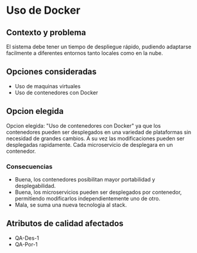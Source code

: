 # Uso de Docker

## Contexto y problema
El sistema debe tener un tiempo de despliegue rápido, pudiendo adaptarse facilmente a diferentes entornos tanto locales como en la nube.

## Opciones consideradas
- Uso de maquinas virtuales
- Uso de contenedores con Docker

## Opcion elegida
Opcion elegida: "Uso de contenedores con Docker" ya que los contenedores pueden ser desplegados en una variedad de plataformas sin necesidad de grandes cambios. A su vez las modificaciones pueden ser desplegadas rapidamente. Cada microservicio de desplegara en un contenedor.

### Consecuencias
- Buena, los contenedores posibilitan mayor portabilidad y desplegabilidad.
- Buena, los microservicios pueden ser desplegados por contenedor, permitiendo modificarlos independientemente uno de otro.
- Mala, se suma una nueva tecnologia al stack.

## Atributos de calidad afectados
- QA-Des-1
- QA-Por-1